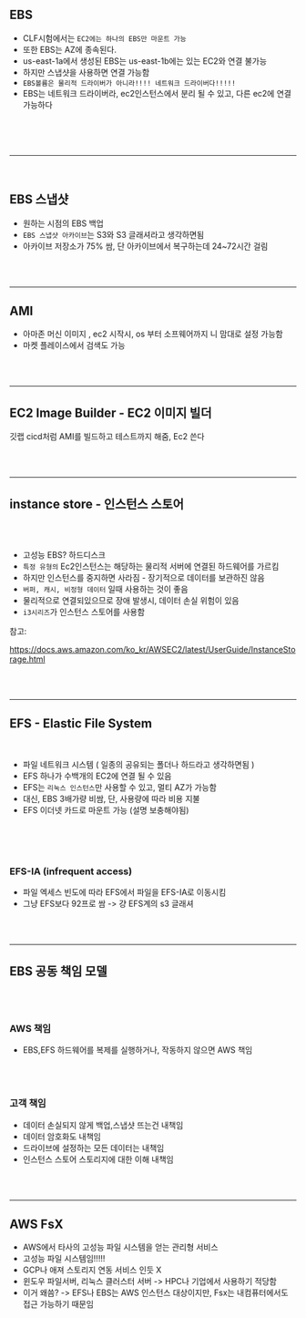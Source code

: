 
## EBS

- CLF시험에서는 `EC2에는 하나의 EBS만 마운트 가능`
- 또한 EBS는 AZ에 종속된다.
- us-east-1a에서 생성된 EBS는 us-east-1b에는 있는 EC2와 연결 불가능
- 하지만 스냅샷을 사용하면 연결 가능함
- `EBS볼륨은 물리적 드라이버가 아니라!!!! 네트워크 드라이버다!!!!!`
- EBS는 네트워크 드라이버라, ec2인스턴스에서 분리 될 수 있고, 다른 ec2에 연결 가능하다

<br>
<br>
<br>

------------

<br>

## EBS 스냅샷
- 원하는 시점의 EBS 백업
- `EBS 스냅샷 아카이브`는 S3와 S3 글래셔라고 생각하면됨
- 아카이브 저장소가 75% 쌈, 단 아카이브에서 복구하는데 24~72시간 걸림 

<br>
<br>

--------

## AMI 
- 아마존 머신 이미지 , ec2 시작시, os 부터 소프웨어까지 니 맘대로 설정 가능함
- 마켓 플레이스에서 검색도 가능

<br>
<br>

-------------
## EC2 Image Builder - EC2 이미지 빌더

깃랩 cicd처럼 AMI를 빌드하고 테스트까지 해줌, Ec2 쓴다

<br>
<br>


-------------

## instance store - 인스턴스 스토어
<br>
<br>

- 고성능 EBS? 하드디스크
- `특정 유형의` Ec2인스턴스는 해당하는 물리적 서버에 연결된 하드웨어를 가르킴
- 하지만 인스턴스를 중지하면 사라짐 - 장기적으로 데이터를 보관하진 않음
- `버퍼, 캐시, 비정형 데이터` 일때 사용하는 것이 좋음
- 물리적으로 연결되있으므로 장애 발생시, 데이터 손실 위험이 있음
- `i3시리즈`가 인스턴스 스토어를 사용함


참고:
      
https://docs.aws.amazon.com/ko_kr/AWSEC2/latest/UserGuide/InstanceStorage.html

<br>
<br>

-----------------------
## EFS - Elastic File System

<br>

- 파일 네트워크 시스템 ( 일종의 공유되는 폴더나 하드라고 생각하면됨 )
- EFS 하나가 수백개의 EC2에 연결 될 수 있음
- EFS는 `리눅스 인스턴스`만 사용할 수 있고, 멀티 AZ가 가능함
- 대신, EBS 3배가량 비쌈, 단, 사용량에 따라 비용 지불
- EFS 이더넷 카드로 마운트 가능 (설명 보충해야됨)

<br><br><br>

### EFS-IA (infrequent access)
- 파일 엑세스 빈도에 따라 EFS에서 파일을 EFS-IA로 이동시킴
- 그냥 EFS보다 92프로 쌈 -> 걍 EFS계의 s3 글래셔

<br><br>

--------------------

## EBS 공동 책임 모델

<br><br>

### AWS 책임
- EBS,EFS 하드웨어를 복제를 실행하거나, 작동하지 않으면 AWS 책임

<br><br>

### 고객 책임
- 데이터 손실되지 않게 백업,스냅샷 뜨는건 내책임
- 데이터 암호화도 내책임
- 드라이브에 설정하는 모든 데이터는 내책임
- 인스턴스 스토어 스토리지에 대한 이해 내책임

<br>
<br>

---------------------

## AWS FsX
- AWS에서 타사의 고성능 파일 시스템을 얻는 관리형 서비스
- 고성능 파일 시스템임!!!!!
- GCP나 애져 스토리지 연동 서비스 인듯 X
- 윈도우 파일서버, 리눅스 클러스터 서버 -> HPC나 기업에서 사용하기 적당함
- 이거 왜씀? -> EFS나 EBS는 AWS 인스턴스 대상이지만, Fsx는 내컴퓨터에서도 접근 가능하기 때문임

